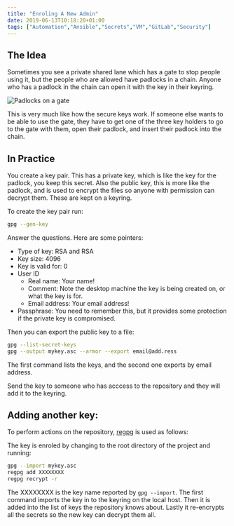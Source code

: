 ```yaml
---
title: "Enroling A New Admin"
date: 2019-06-13T10:18:20+01:00
tags: ["Automation","Ansible","Secrets","VM","GitLab","Security"]
---
```


## The Idea

Sometimes you see a private shared lane which has a gate to stop people using it, but the people who are allowed
have padlocks in a chain. Anyone who has a padlock in the chain can open it with the key in their keyring.

![Padlocks on a gate](../../images/padlocks.jpg)

This is very much like how the secure keys work. If someone else wants to be able to use the gate, they have to
get one of the three key holders to go to the gate with them, open their padlock, and insert their padlock into
the chain.


## In Practice

You create a key pair. This has a private key, which is like the key for the padlock, you keep this secret. Also
the public key, this is more like the padlock, and is used to encrypt the files so anyone with permission can
decrypt them. These are kept on a keyring.

To create the key pair run:

```bash
gpg --gen-key
```

Answer the questions. Here are some pointers:

* Type of key: RSA and RSA
* Key size: 4096
* Key is valid for: 0
* User ID
  * Real name: Your name!
  * Comment: Note the desktop machine the key is being created on, or what the key is for.
  * Email address: Your email address!
* Passphrase: You need to remember this, but it provides some protection if the private key is compromised.

Then you can export the public key to a file:

```bash
gpg --list-secret-keys
gpg --output mykey.asc --armor --export email@add.ress

```

The first command lists the keys, and the second one exports by email address.

Send the key to someone who has acccess to the repository and they will add it to the keyring.


## Adding another key:

To perform actions on the repository, [regpg](https://dotat.at/prog/regpg/) is used as follows:

The key is enroled by
changing to the root directory of the project and running:

```bash
gpg --import mykey.asc
regpg add XXXXXXXX
regpg recrypt -r
```

The XXXXXXXX is the key name reported by ```gpg --import```. The first command imports the key in to the keyring on the local
host. Then it is added into the list of keys the repository knows about. Lastly it re-encrypts all the secrets so the
new key can decrypt them all.


